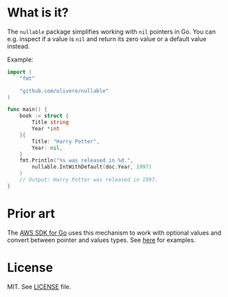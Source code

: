 # What is it?

The `nullable` package simplifies working with `nil` pointers in Go.
You can e.g. inspect if a value is `nil` and return its zero value
or a default value instead.

Example:

```go
import (
    "fmt"

	"github.com/olivere/nullable"
)

func main() {
	book := struct {
		Title string
		Year *int
	}{
		Title: "Harry Potter",
		Year: nil,
	}
	fmt.Println("%s was released in %d.",
		nullable.IntWithDefault(doc.Year, 1997)
	)
	// Output: Harry Potter was released in 1997.
}
```

# Prior art

The [AWS SDK for Go](https://github.com/aws/aws-sdk-go) uses this
mechanism to work with optional values and convert between pointer
and values types. See [here](https://github.com/aws/aws-sdk-go/blob/master/aws/convert_types.go) for examples. 

# License

MIT. See [LICENSE](https://github.com/olivere/nullable/blob/master/LICENSE) file.
